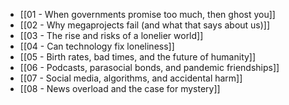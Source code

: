- [[01 - When governments promise too much, then ghost you]]
- [[02 - Why megaprojects fail (and what that says about us)]]
- [[03 - The rise and risks of a lonelier world]]
- [[04 - Can technology fix loneliness]]
- [[05 - Birth rates, bad times, and the future of humanity]]
- [[06 - Podcasts, parasocial bonds, and pandemic friendships]]
- [[07 - Social media, algorithms, and accidental harm]]
- [[08 - News overload and the case for mystery]]